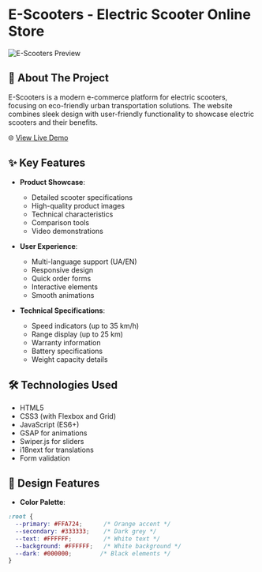 # E-Scooters - Electric Scooter Online Store

![E-Scooters Preview](https://sjc.microlink.io/xynajcGd1Z5n1lHkTo7PguIcxoS1VGxU222_OGAmRm9387p81Z0iqtMUdtVoQvgst6s8JgUOYdG0RcCuqT8M9Q.jpeg)

## 🛴 About The Project

E-Scooters is a modern e-commerce platform for electric scooters, focusing on eco-friendly urban transportation solutions. The website combines sleek design with user-friendly functionality to showcase electric scooters and their benefits.

🌐 [View Live Demo](https://srg201.github.io/scooters/)

## ✨ Key Features

- **Product Showcase**:
  - Detailed scooter specifications
  - High-quality product images
  - Technical characteristics
  - Comparison tools
  - Video demonstrations

- **User Experience**:
  - Multi-language support (UA/EN)
  - Responsive design
  - Quick order forms
  - Interactive elements
  - Smooth animations

- **Technical Specifications**:
  - Speed indicators (up to 35 km/h)
  - Range display (up to 25 km)
  - Warranty information
  - Battery specifications
  - Weight capacity details

## 🛠️ Technologies Used

- HTML5
- CSS3 (with Flexbox and Grid)
- JavaScript (ES6+)
- GSAP for animations
- Swiper.js for sliders
- i18next for translations
- Form validation

## 🎨 Design Features

- **Color Palette**:
```css
:root {
  --primary: #FFA724;      /* Orange accent */
  --secondary: #333333;    /* Dark grey */
  --text: #FFFFFF;         /* White text */
  --background: #FFFFFF;   /* White background */
  --dark: #000000;        /* Black elements */
}

